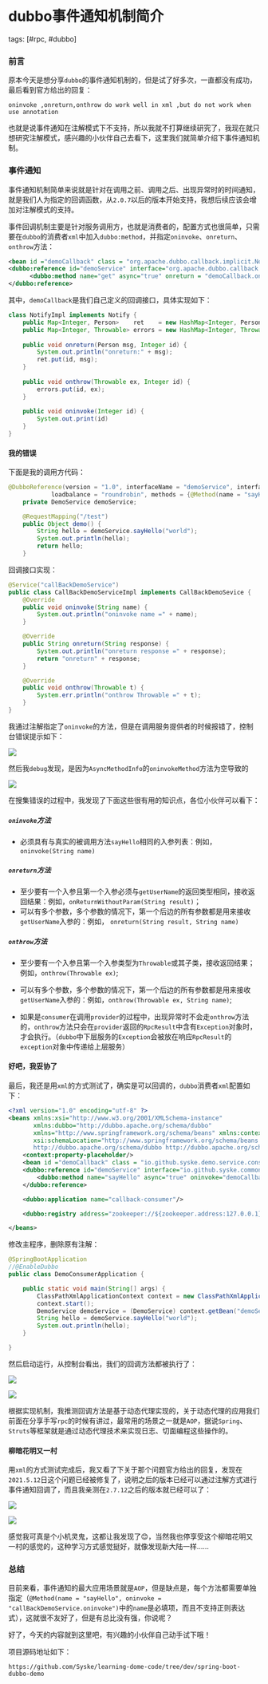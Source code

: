 

# dubbo事件通知机制简介
tags: [#rpc, #dubbo]

### 前言

原本今天是想分享`dubbo`的事件通知机制的，但是试了好多次，一直都没有成功，最后看到官方给出的回复：

```
oninvoke ,onreturn,onthrow do work well in xml ,but do not work when use annotation
```

也就是说事件通知在注解模式下不支持，所以我就不打算继续研究了，我现在就只想研究注解模式，感兴趣的小伙伴自己去看下，这里我们就简单介绍下事件通知机制。

### 事件通知

事件通知机制简单来说就是针对在调用之前、调用之后、出现异常时的时间通知，就是我们人为指定的回调函数，从`2.0.7`以后的版本开始支持，我想后续应该会增加对注解模式的支持。

事件回调机制主要是针对服务调用方，也就是消费者的，配置方式也很简单，只需要在`dubbo`的消费者`xml`中加入`dubbo:method`，并指定`oninvoke`、`onreturn`、`onthrow`方法：

```xml
<bean id ="demoCallback" class = "org.apache.dubbo.callback.implicit.NotifyImpl" />
<dubbo:reference id="demoService" interface="org.apache.dubbo.callback.implicit.IDemoService" version="1.0.0" group="cn" >
      <dubbo:method name="get" async="true" onreturn = "demoCallback.onreturn" onthrow="demoCallback.onthrow" oninvoke = "demoCallback.oninvoke"/>
</dubbo:reference>
```

其中，`demoCallback`是我们自己定义的回调接口，具体实现如下：

```java
class NotifyImpl implements Notify {
    public Map<Integer, Person>    ret    = new HashMap<Integer, Person>();
    public Map<Integer, Throwable> errors = new HashMap<Integer, Throwable>();
    
    public void onreturn(Person msg, Integer id) {
        System.out.println("onreturn:" + msg);
        ret.put(id, msg);
    }
    
    public void onthrow(Throwable ex, Integer id) {
        errors.put(id, ex);
    }
    
    public void oninvoke(Integer id) {
        System.out.print(id)
    }
}
```

#### 我的错误

下面是我的调用方代码：

```java
@DubboReference(version = "1.0", interfaceName = "demoService", interfaceClass = DemoService.class,
            loadbalance = "roundrobin", methods = {@Method(name = "sayHello", oninvoke = "callBackDemoService.oninvoke")})
    private DemoService demoService;

    @RequestMapping("/test")
    public Object demo() {
        String hello = demoService.sayHello("world");
        System.out.println(hello);
        return hello;
    }
```

回调接口实现：

```java
@Service("callBackDemoService")
public class CallBackDemoServiceImpl implements CallBackDemoSevice {
    @Override
    public void oninvoke(String name) {
        System.out.println("oninvoke name =" + name);
    }

    @Override
    public String onreturn(String response) {
        System.out.println("onreturn response =" + response);
        return "onreturn" + response;
    }

    @Override
    public void onthrow(Throwable t) {
        System.err.println("onthrow Throwable =" + t);
    }
}
```

我通过注解指定了`oninvoke`的方法，但是在调用服务提供者的时候报错了，控制台错误提示如下：

![](https://syske-pic-bed.oss-cn-hangzhou.aliyuncs.com/imgs/images/20210817134225.png)

然后我`debug`发现，是因为`AsyncMethodInfo`的`oninvokeMethod`方法为空导致的

![](https://syske-pic-bed.oss-cn-hangzhou.aliyuncs.com/imgs/images/20210817134125.png)

在搜集错误的过程中，我发现了下面这些很有用的知识点，各位小伙伴可以看下：

##### `oninvoke`方法

- 必须具有与真实的被调用方法`sayHello`相同的入参列表：例如，`oninvoke(String name)`

##### `onreturn`方法

-  至少要有一个入参且第一个入参必须与`getUserName`的返回类型相同，接收返回结果：例如，`onReturnWithoutParam(String result)`；
- 可以有多个参数，多个参数的情况下，第一个后边的所有参数都是用来接收`getUserName`入参的：例如， `onreturn(String result, String name)`

##### `onthrow`方法

- 至少要有一个入参且第一个入参类型为`Throwable`或其子类，接收返回结果；例如，`onthrow(Throwable ex)`;
- 可以有多个参数，多个参数的情况下，第一个后边的所有参数都是用来接收`getUserName`入参的：例如，`onthrow(Throwable ex, String name)`;

- 如果是`consumer`在调用`provider`的过程中，出现异常时不会走`onthrow`方法的，`onthrow`方法只会在`provider`返回的`RpcResult`中含有`Exception`对象时，才会执行。（`dubbo`中下层服务的`Exception`会被放在响应`RpcResult`的`exception`对象中传递给上层服务）

#### 好吧，我妥协了

最后，我还是用`xml`的方式测试了，确实是可以回调的，`dubbo`消费者`xml`配置如下：

```xml
<?xml version="1.0" encoding="utf-8" ?>
<beans xmlns:xsi="http://www.w3.org/2001/XMLSchema-instance"
       xmlns:dubbo="http://dubbo.apache.org/schema/dubbo"
       xmlns="http://www.springframework.org/schema/beans" xmlns:context="http://www.springframework.org/schema/context"
       xsi:schemaLocation="http://www.springframework.org/schema/beans http://www.springframework.org/schema/beans/spring-beans.xsd
       http://dubbo.apache.org/schema/dubbo http://dubbo.apache.org/schema/dubbo/dubbo.xsd http://www.springframework.org/schema/context http://www.springframework.org/schema/context/spring-context.xsd">
    <context:property-placeholder/>
    <bean id ="demoCallback" class = "io.github.syske.demo.service.consumer.callback.impl.CallBackDemoServiceImpl" />
    <dubbo:reference id="demoService" interface="io.github.syske.common.facade.DemoService" version="1.0" >
        <dubbo:method name="sayHello" async="true" oninvoke="demoCallback.oninvoke" onreturn = "demoCallback.onreturn" onthrow="demoCallback.onthrow" />
    </dubbo:reference>

    <dubbo:application name="callback-consumer"/>

    <dubbo:registry address="zookeeper://${zookeeper.address:127.0.0.1}:2181"/>

</beans>
```

修改主程序，删除原有注解：

```java
@SpringBootApplication
//@EnableDubbo
public class DemoConsumerApplication {

    public static void main(String[] args) {
        ClassPathXmlApplicationContext context = new ClassPathXmlApplicationContext("consumer.xml");
        context.start();
        DemoService demoService = (DemoService) context.getBean("demoService");
        String hello = demoService.sayHello("world");
        System.out.println(hello);
    }

}
```

然后启动运行，从控制台看出，我们的回调方法都被执行了：

![](https://syske-pic-bed.oss-cn-hangzhou.aliyuncs.com/imgs/images/20210817152119.png)

![](https://syske-pic-bed.oss-cn-hangzhou.aliyuncs.com/imgs/images/20210817152105.png)

根据实现机制，我推测回调方法是基于动态代理实现的，关于动态代理的应用我们前面在分享手写`rpc`的时候有讲过，最常用的场景之一就是`AOP`，据说`Spring`、`Struts`等框架就是通过动态代理技术来实现日志、切面编程这些操作的。

#### 柳暗花明又一村

用`xml`的方式测试完成后，我又看了下关于那个问题官方给出的回复，发现在`2021.5.12`日这个问题已经被修复了，说明之后的版本已经可以通过注解方式进行事件通知回调了，而且我亲测在`2.7.12`之后的版本就已经可以了：

![](https://syske-pic-bed.oss-cn-hangzhou.aliyuncs.com/imgs/images/20210817153344.png)

![](https://syske-pic-bed.oss-cn-hangzhou.aliyuncs.com/imgs/images/20210817153450.png)

感觉我可真是个小机灵鬼，这都让我发现了😊，当然我也停享受这个柳暗花明又一村的感觉的，这种学习方式感觉挺好，就像发现新大陆一样……

### 总结

目前来看，事件通知的最大应用场景就是`AOP`，但是缺点是，每个方法都需要单独指定（`@Method(name = "sayHello", oninvoke = "callBackDemoService.oninvoke")`中的`name`是必填项，而且不支持正则表达式），这就很不友好了，但是有总比没有强，你说呢？

好了，今天的内容就到这里吧，有兴趣的小伙伴自己动手试下哦！

项目源码地址如下：

```
https://github.com/Syske/learning-dome-code/tree/dev/spring-boot-dubbo-demo
```

